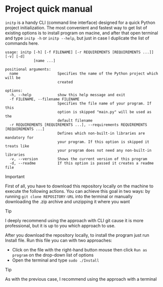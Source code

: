 # Project quick manual
`initp` is a handy CLI (command line interface) designed for a quick Python project initialization.
The most convenient and fastest way to get list of existing options is to install program on macine, and after that open terminal and type `initp -h` or `initp --help`, but just in case I duplicate the list of commands here.
```
usage: initp [-h] [-f FILENAME] [-r REQUIREMENTS [REQUIREMENTS ...]] [-v] [-d]
             [name ...]

positional arguments:
  name                  Specifies the name of the Python project which will be
                        created

options:
  -h, --help            show this help message and exit
  -f FILENAME, --filename FILENAME
                        Specifies the file name of your program. If this
                        option is skipped "main.py" will be used as the
                        default filename
  -r REQUIREMENTS [REQUIREMENTS ...], --requirements REQUIREMENTS [REQUIREMENTS ...]
                        Defines which non-built-in libraries are mandatory for
                        your program. If this option is skipped it treats like
                        your program does not need any non-built-in libraries
  -v, --version         Shows the current version of this program
  -d, --readme          If this option is passed it creates a readme file
  ```
  > [!IMPORTANT]
  > First of all, you have to download this repository locally on the machine to execute the following actions. You can achieve this goal in two ways: by running `git clone REPOSITORY-URL` into the terminal or manually downloading the .zip archive and unzipping it where you want

  > [!TIP]
  > I deeply recommend using the approach with CLI git cause it is more professional, but it is up to you which approach to use.
  
  After you download the repository locally, to install the program just run Install file. Run this file you can with two approaches:
  - Click on the file with the right-hand button mouse then click `Run as program` on the drop-down list of options
  - Open the terminal and type `sudo ./Install`
  > [!TIP]
  > As with the previous case, I recommend using the approach with a terminal